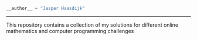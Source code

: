 
```python
__author__ = "Jasper Haasdijk"
```

---

This repository contains a collection of my solutions for different online mathematics and computer programming challenges

